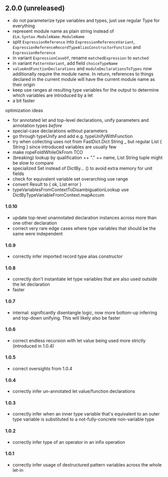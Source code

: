 ## 2.0.0 (unreleased)
- do not parameterize type variables and types, just use regular Type for everything
- represent module name as plain string instead of `ELm.Syntax.ModuleName.ModuleName`
- split `ExpressionReference` into `ExpressionReferenceVariant`, `ExpressionReferenceRecordTypeAliasConstructorFunction` and `ExpressionReference`
- in variant `ExpressionCaseOf`, rename `matchedExpression` to `matched`
- in variant `PatternVariant`, add field `choiceTypeName`
- `valueAndFunctionDeclarations` and `moduleDeclarationsToTypes` now additionally require the module name. In return, references to things declared in the current module will have the current module name as their origin
- keep use ranges at resulting type variables for the output
  to determine which variables are introduced by a let
- a bit faster

optimization ideas
- for annotated let and top-level declarations, unify parameters and annotation types _before_
- special-case declarations without parameters
- go through typeUnify and add e.g. typeUnifyWithFunction
- try when collecting uses not from FastDict.Dict String _ but regular List { String }
  since introduced variables are usually few
- make ropeFoldlWhileOkFrom TCO
- (breaking) lookup by qualification ++ "." ++ name, List String tuple might be slow to compare
- specialized Set instead of DictBy... () to avoid extra memory for unit fields
- check for equivalent variable set overarching use range
- convert Result to { ok, List error }
- typeVariablesFromContextToDisambiguationLookup use DictByTypeVariableFromContext.mapAccum

#### 1.0.10
- update top-level unannotated declaration instances across more than one other declaration
- correct very rare edge cases where type variables that should be the same were independent

#### 1.0.9
- correctly infer imported record type alias constructor

#### 1.0.8
- correctly don't instantiate let type variables that are also used outside the let declaration
- faster

#### 1.0.7
- internal: significantly disentangle logic, now more bottom-up inferring and top-down unifying.
  This will likely also be faster

#### 1.0.6
- correct endless recursion with let value being used more strictly (introduced in 1.0.4)

#### 1.0.5
- correct oversights from 1.0.4

#### 1.0.4
- correctly infer un-annotated let value/function declarations

#### 1.0.3
- correctly infer when an inner type variable that's equivalent to an outer type variable is substituted to a not-fully-concrete non-variable type

#### 1.0.2
- correctly infer type of an operator in an infix operation

#### 1.0.1
- correctly infer usage of destructured pattern variables across the whole let-in

